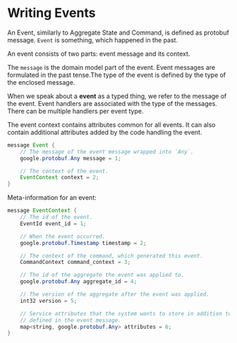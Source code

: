 #  Writing Events

An Event, similarly to Aggregate State and Command, is defined as protobuf message. 
`Event` is something, which happened in the past.

An event consists of two parts: event message and its context.

The `message` is the domain model part of the event. Event messages are formulated in the past tense.The type of the event is defined by the type of the enclosed message.

When we speak about a **event** as a typed thing, we refer to the message of the event.
Event handlers are associated with the type of the messages. There can be multiple handlers
per event type.

The event context contains attributes common for all events. It can also contain additional attributes added by the code handling the event.

```java
message Event {
    // The message of the event message wrapped into `Any`.
    google.protobuf.Any message = 1;

    // The context of the event.
    EventContext context = 2;
}
```
Meta-information for an event:
```java
message EventContext {
    // The id of the event.
    EventId event_id = 1;

    // When the event occurred.
    google.protobuf.Timestamp timestamp = 2;

    // The context of the command, which generated this event.
    CommandContext command_context = 3;

    // The id of the aggregate the event was applied to.
    google.protobuf.Any aggregate_id = 4;

    // The version of the aggregate after the event was applied.
    int32 version = 5;

    // Service attributes that the system wants to store in addition to the domain attributes
    // defined in the event message.
    map<string, google.protobuf.Any> attributes = 6;
}
```